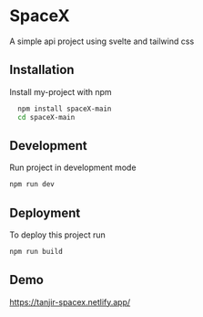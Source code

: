 # SpaceX

A simple api project using svelte and tailwind css



## Installation

Install my-project with npm

```bash
  npm install spaceX-main
  cd spaceX-main
```

## Development
Run project in development mode
```bash
npm run dev
```


## Deployment

To deploy this project run

```bash
npm run build
```

## Demo

https://tanjir-spacex.netlify.app/

